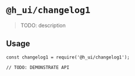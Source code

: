 # `@h_ui/changelog1`

> TODO: description

## Usage

```
const changelog1 = require('@h_ui/changelog1');

// TODO: DEMONSTRATE API
```
